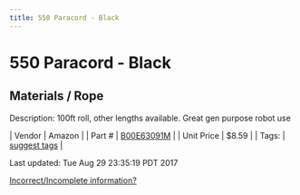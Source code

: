 ```yaml
---
title: 550 Paracord - Black
---
```


# 550 Paracord - Black
## Materials / Rope
Description: 	100ft roll, other lengths available. Great gen purpose robot use 

| Vendor | Amazon | 
| Part # | [B00E63091M](http://www.amazon.com/ParacordPlanet-Cord-Hank-Type-Paracord/dp/B00E63091M/ref=sr_1_5?s=hunting-fishing&ie=UTF8&qid=1446016213&sr=1-5&keywords=550+paracord) | 
| Unit Price | $8.59 | 
| Tags: | [suggest tags](https://docs.google.com/forms/d/e/1FAIpQLSeWyY8v3RgOty-MyWmh9U0iivNYN_molChYyS-0U-o-kOAv_g/viewform) | 

Last updated: Tue Aug 29 23:35:19 PDT 2017

 [Incorrect/Incomplete information?](https://docs.google.com/forms/d/e/1FAIpQLSeWyY8v3RgOty-MyWmh9U0iivNYN_molChYyS-0U-o-kOAv_g/viewform)